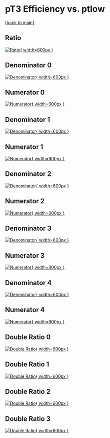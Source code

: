 # pT3 Efficiency vs. ptlow

[[back to main](./)]



## Ratio

[![Ratio](../mtv/var/pT3_xtr_11_1_eff_ptlow.png){ width=600px }](../mtv/var/pT3_xtr_11_1_eff_ptlow.pdf)

## Denominator 0

[![Denominator](../mtv/den/pT3_xtr_11_1_eff_ptlow_den0.png){ width=600px }](../mtv/den/pT3_xtr_11_1_eff_ptlow_den0.pdf)

## Numerator 0

[![Numerator](../mtv/num/pT3_xtr_11_1_eff_ptlow_num0.png){ width=600px }](../mtv/num/pT3_xtr_11_1_eff_ptlow_num0.pdf)

## Denominator 1

[![Denominator](../mtv/den/pT3_xtr_11_1_eff_ptlow_den1.png){ width=600px }](../mtv/den/pT3_xtr_11_1_eff_ptlow_den1.pdf)

## Numerator 1

[![Numerator](../mtv/num/pT3_xtr_11_1_eff_ptlow_num1.png){ width=600px }](../mtv/num/pT3_xtr_11_1_eff_ptlow_num1.pdf)

## Denominator 2

[![Denominator](../mtv/den/pT3_xtr_11_1_eff_ptlow_den2.png){ width=600px }](../mtv/den/pT3_xtr_11_1_eff_ptlow_den2.pdf)

## Numerator 2

[![Numerator](../mtv/num/pT3_xtr_11_1_eff_ptlow_num2.png){ width=600px }](../mtv/num/pT3_xtr_11_1_eff_ptlow_num2.pdf)

## Denominator 3

[![Denominator](../mtv/den/pT3_xtr_11_1_eff_ptlow_den3.png){ width=600px }](../mtv/den/pT3_xtr_11_1_eff_ptlow_den3.pdf)

## Numerator 3

[![Numerator](../mtv/num/pT3_xtr_11_1_eff_ptlow_num3.png){ width=600px }](../mtv/num/pT3_xtr_11_1_eff_ptlow_num3.pdf)

## Denominator 4

[![Denominator](../mtv/den/pT3_xtr_11_1_eff_ptlow_den4.png){ width=600px }](../mtv/den/pT3_xtr_11_1_eff_ptlow_den4.pdf)

## Numerator 4

[![Numerator](../mtv/num/pT3_xtr_11_1_eff_ptlow_num4.png){ width=600px }](../mtv/num/pT3_xtr_11_1_eff_ptlow_num4.pdf)

## Double Ratio 0

[![Double Ratio](../mtv/ratio/pT3_xtr_11_1_eff_ptlow_ratio0.png){ width=600px }](../mtv/ratio/pT3_xtr_11_1_eff_ptlow_ratio0.pdf)

## Double Ratio 1

[![Double Ratio](../mtv/ratio/pT3_xtr_11_1_eff_ptlow_ratio1.png){ width=600px }](../mtv/ratio/pT3_xtr_11_1_eff_ptlow_ratio1.pdf)

## Double Ratio 2

[![Double Ratio](../mtv/ratio/pT3_xtr_11_1_eff_ptlow_ratio2.png){ width=600px }](../mtv/ratio/pT3_xtr_11_1_eff_ptlow_ratio2.pdf)

## Double Ratio 3

[![Double Ratio](../mtv/ratio/pT3_xtr_11_1_eff_ptlow_ratio3.png){ width=600px }](../mtv/ratio/pT3_xtr_11_1_eff_ptlow_ratio3.pdf)

